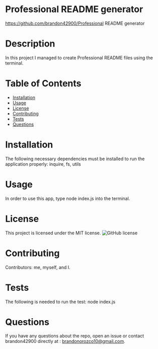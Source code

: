 
# Professional README generator
https://github.com/brandon42900/Professional README generator
# Description
In this project I managed to create Professional README files using the terminal.
# Table of Contents 
* [Installation](#installation)
* [Usage](#usage)
* [License](#license)
* [Contributing](#contributing)
* [Tests](#tests)
* [Questions](#questions)
# Installation
The following necessary dependencies must be installed to run the application properly: inquire, fs, utils
# Usage
In order to use this app, type node index.js into the terminal.
# License
This project is licensed under the MIT license. 
![GitHub license](https://img.shields.io/badge/license-MIT-blue.svg)
# Contributing
​Contributors: me, myself, and I.
# Tests
The following is needed to run the test: node index.js
# Questions
If you have any questions about the repo, open an issue or contact brandon42900 directly at : brandonorozco10@gmail.com.

